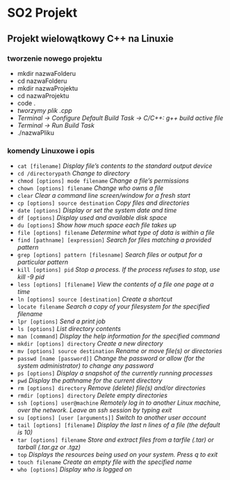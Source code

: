 # SO2 Projekt
## Projekt wielowątkowy C++ na Linuxie

### tworzenie nowego projektu
+ mkdir nazwaFolderu
+ cd nazwaFolderu 
+ mkdir nazwaProjektu
+ cd nazwaProjektu
+ code .
+ _tworzymy plik .cpp_
+ _Terminal -> Configure Default Build Task -> C/C++: g++ build active file_
+ _Terminal -> Run Build Task_
+ ./nazwaPliku


### komendy Linuxowe i opis
+ `cat [filename]` _Display file’s contents to the standard output device_ 
+ `cd /directorypath` _Change to directory_
+ `chmod [options] mode filename` _Change a file’s permissions_
+ `chown [options] filename` _Change who owns a file_
+ `clear` _Clear a command line screen/window for a fresh start_
+ `cp [options] source destination` _Copy files and directories_
+ `date [options]` _Display or set the system date and time_
+ `df [options]` _Display used and available disk space_
+ `du [options]` _Show how much space each file takes up_
+ `file [options] filename` _Determine what type of data is within a file_
+ `find [pathname] [expression]` _Search for files matching a provided pattern_
+ `grep [options] pattern [filesname]` _Search files or output for a particular pattern_
+ `kill [options] pid` _Stop a process. If the process refuses to stop, use kill -9 pid_
+ `less [options] [filename]` _View the contents of a file one page at a time_
+ `ln [options] source [destination]` _Create a shortcut_
+ `locate filename` _Search a copy of your filesystem for the specified filename_
+ `lpr [options]` _Send a print job_
+ `ls [options]` _List directory contents_
+ `man [command]` _Display the help information for the specified command_
+ `mkdir [options] directory` _Create a new directory_
+ `mv [options] source destination` _Rename or move file(s) or directories_
+ `passwd [name [password]]` _Change the password or allow (for the system administrator) to change any password_
+ `ps [options]` _Display a snapshot of the currently running processes_
+ `pwd` _Display the pathname for the current directory_
+ `rm [options] directory` _Remove (delete) file(s) and/or directories_
+ `rmdir [options] directory` _Delete empty directories_
+ `ssh [options] user@machine` _Remotely log in to another Linux machine, over the network. Leave an ssh session by typing exit_
+ `su [options] [user [arguments]]` _Switch to another user account_
+ `tail [options] [filename]` _Display the last n lines of a file (the default is 10)_
+ `tar [options] filename` _Store and extract files from a tarfile (.tar) or tarball (.tar.gz or .tgz)_
+ `top` _Displays the resources being used on your system. Press q to exit_
+ `touch filename` _Create an empty file with the specified name_
+ `who [options]` _Display who is logged on_